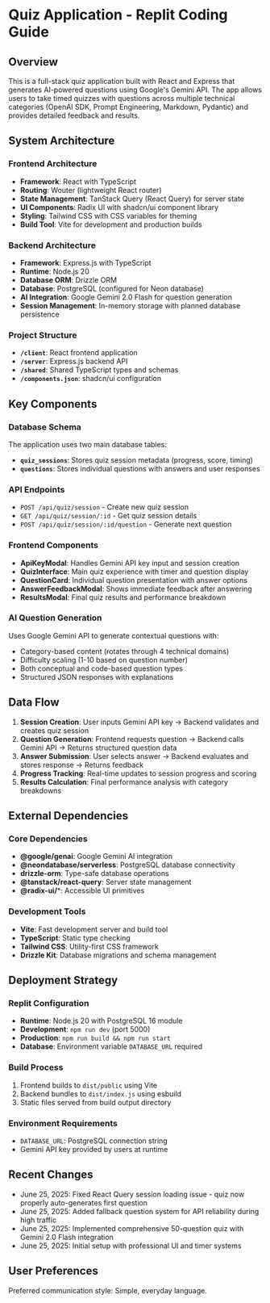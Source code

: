# Quiz Application - Replit Coding Guide

## Overview

This is a full-stack quiz application built with React and Express that generates AI-powered questions using Google's Gemini API. The app allows users to take timed quizzes with questions across multiple technical categories (OpenAI SDK, Prompt Engineering, Markdown, Pydantic) and provides detailed feedback and results.

## System Architecture

### Frontend Architecture
- **Framework**: React with TypeScript
- **Routing**: Wouter (lightweight React router)
- **State Management**: TanStack Query (React Query) for server state
- **UI Components**: Radix UI with shadcn/ui component library
- **Styling**: Tailwind CSS with CSS variables for theming
- **Build Tool**: Vite for development and production builds

### Backend Architecture
- **Framework**: Express.js with TypeScript
- **Runtime**: Node.js 20
- **Database ORM**: Drizzle ORM
- **Database**: PostgreSQL (configured for Neon database)
- **AI Integration**: Google Gemini 2.0 Flash for question generation
- **Session Management**: In-memory storage with planned database persistence

### Project Structure
- **`/client`**: React frontend application
- **`/server`**: Express.js backend API
- **`/shared`**: Shared TypeScript types and schemas
- **`/components.json`**: shadcn/ui configuration

## Key Components

### Database Schema
The application uses two main database tables:
- **`quiz_sessions`**: Stores quiz session metadata (progress, score, timing)
- **`questions`**: Stores individual questions with answers and user responses

### API Endpoints
- `POST /api/quiz/session` - Create new quiz session
- `GET /api/quiz/session/:id` - Get quiz session details
- `POST /api/quiz/session/:id/question` - Generate next question

### Frontend Components
- **ApiKeyModal**: Handles Gemini API key input and session creation
- **QuizInterface**: Main quiz experience with timer and question display
- **QuestionCard**: Individual question presentation with answer options
- **AnswerFeedbackModal**: Shows immediate feedback after answering
- **ResultsModal**: Final quiz results and performance breakdown

### AI Question Generation
Uses Google Gemini API to generate contextual questions with:
- Category-based content (rotates through 4 technical domains)
- Difficulty scaling (1-10 based on question number)
- Both conceptual and code-based question types
- Structured JSON responses with explanations

## Data Flow

1. **Session Creation**: User inputs Gemini API key → Backend validates and creates quiz session
2. **Question Generation**: Frontend requests question → Backend calls Gemini API → Returns structured question data
3. **Answer Submission**: User selects answer → Backend evaluates and stores response → Returns feedback
4. **Progress Tracking**: Real-time updates to session progress and scoring
5. **Results Calculation**: Final performance analysis with category breakdowns

## External Dependencies

### Core Dependencies
- **@google/genai**: Google Gemini AI integration
- **@neondatabase/serverless**: PostgreSQL database connectivity
- **drizzle-orm**: Type-safe database operations
- **@tanstack/react-query**: Server state management
- **@radix-ui/***: Accessible UI primitives

### Development Tools
- **Vite**: Fast development server and build tool
- **TypeScript**: Static type checking
- **Tailwind CSS**: Utility-first CSS framework
- **Drizzle Kit**: Database migrations and schema management

## Deployment Strategy

### Replit Configuration
- **Runtime**: Node.js 20 with PostgreSQL 16 module
- **Development**: `npm run dev` (port 5000)
- **Production**: `npm run build && npm run start`
- **Database**: Environment variable `DATABASE_URL` required

### Build Process
1. Frontend builds to `dist/public` using Vite
2. Backend bundles to `dist/index.js` using esbuild
3. Static files served from build output directory

### Environment Requirements
- `DATABASE_URL`: PostgreSQL connection string
- Gemini API key provided by users at runtime

## Recent Changes
- June 25, 2025: Fixed React Query session loading issue - quiz now properly auto-generates first question
- June 25, 2025: Added fallback question system for API reliability during high traffic
- June 25, 2025: Implemented comprehensive 50-question quiz with Gemini 2.0 Flash integration
- June 25, 2025: Initial setup with professional UI and timer systems

## User Preferences

Preferred communication style: Simple, everyday language.